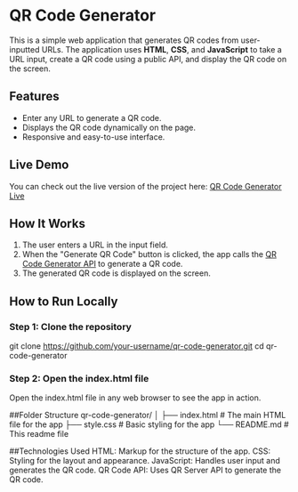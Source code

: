 # QR Code Generator

This is a simple web application that generates QR codes from user-inputted URLs. The application uses **HTML**, **CSS**, and **JavaScript** to take a URL input, create a QR code using a public API, and display the QR code on the screen.

## Features
- Enter any URL to generate a QR code.
- Displays the QR code dynamically on the page.
- Responsive and easy-to-use interface.

## Live Demo
You can check out the live version of the project here: [QR Code Generator Live](https://qr-code-webapp.netlify.app)

## How It Works
1. The user enters a URL in the input field.
2. When the "Generate QR Code" button is clicked, the app calls the [QR Code Generator API](https://goqr.me/api/doc/create-qr-code/) to generate a QR code.
3. The generated QR code is displayed on the screen.

## How to Run Locally

### Step 1: Clone the repository
git clone https://github.com/your-username/qr-code-generator.git
cd qr-code-generator

### Step 2: Open the index.html file
Open the index.html file in any web browser to see the app in action.

##Folder Structure
qr-code-generator/
│
├── index.html       # The main HTML file for the app
├── style.css        # Basic styling for the app
└── README.md        # This readme file

##Technologies Used
HTML: Markup for the structure of the app.
CSS: Styling for the layout and appearance.
JavaScript: Handles user input and generates the QR code.
QR Code API: Uses QR Server API to generate the QR code.
